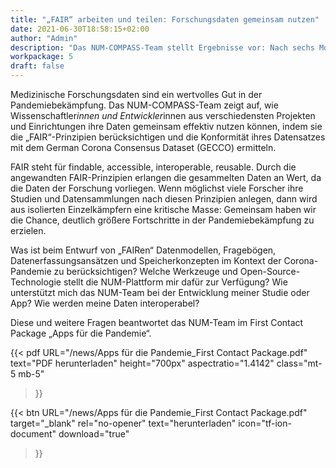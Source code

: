 ```yaml
---
title: "„FAIR“ arbeiten und teilen: Forschungsdaten gemeinsam nutzen"
date: 2021-06-30T18:58:15+02:00
author: "Admin"
description: "Das NUM-COMPASS-Team stellt Ergebnisse vor: Nach sechs Monaten Projektarbeit haben wir jetzt das First Contact Package „Apps für die Pandemie“ veröffentlicht. Worum geht es und für wen kommt diese Lektüre genau richtig? "
workpackage: 5
draft: false
---
```


Medizinische Forschungsdaten sind ein wertvolles Gut in der Pandemiebekämpfung. Das NUM-COMPASS-Team zeigt auf, wie Wissenschaftler*innen und Entwickler*innen aus verschiedensten Projekten und Einrichtungen ihre Daten gemeinsam effektiv nutzen können, indem sie die „FAIR“-Prinzipien berücksichtigen und die Konformität ihres Datensatzes mit dem German Corona Consensus Dataset (GECCO) ermitteln. 

FAIR steht für findable, accessible, interoperable, reusable. Durch die angewandten FAIR-Prinzipien erlangen die gesammelten Daten an Wert, da die Daten der Forschung vorliegen. Wenn möglichst viele Forscher ihre Studien und Datensammlungen nach diesen Prinzipien anlegen, dann wird aus isolierten Einzelkämpfern eine kritische Masse: Gemeinsam haben wir die Chance, deutlich größere Fortschritte in der Pandemiebekämpfung zu erzielen.

Was ist beim Entwurf von „FAIRen“ Datenmodellen, Fragebögen, Datenerfassungsansätzen und Speicherkonzepten im Kontext der Corona-Pandemie zu berücksichtigen? Welche Werkzeuge und Open-Source-Technologie stellt die NUM-Plattform mir dafür zur Verfügung? Wie unterstützt mich das NUM-Team bei der Entwicklung meiner Studie oder App? Wie werden meine Daten interoperabel?

Diese und weitere Fragen beantwortet das NUM-Team im First Contact Package „Apps für die Pandemie“. 

{{< pdf
    URL="/news/Apps für die Pandemie_First Contact Package.pdf"
    text="PDF herunterladen"
    height="700px"
    aspectratio="1.4142"
    class="mt-5 mb-5"
>}}


{{< btn
        URL="/news/Apps für die Pandemie_First Contact Package.pdf"
        target="_blank"
        rel="no-opener"
        text="herunterladen"
        icon="tf-ion-document"
        download="true"
>}}
